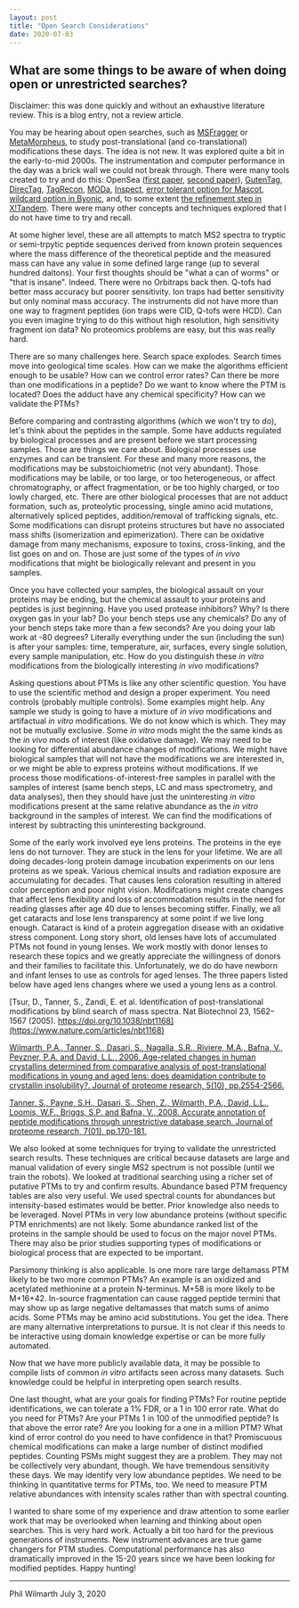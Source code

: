 ```yaml
---
layout: post
title: "Open Search Considerations"
date: 2020-07-03
---
```


## What are some things to be aware of when doing open or unrestricted searches?

Disclaimer: this was done quickly and without an exhaustive literature review. This is a blog entry, not a review article.

You may be hearing about open searches, such as [MSFragger](https://www.nature.com/articles/nmeth.4256) or [MetaMorpheus](https://pubs.acs.org/doi/abs/10.1021/acs.jproteome.7b00873), to study post-translational (and co-translational) modifications these days. The idea is not new. It was explored quite a bit in the early-to-mid 2000s. The instrumentation and computer performance in the day was a brick wall we could not break through. There were many tools created to try and do this: OpenSea ([first paper](https://pubs.acs.org/doi/abs/10.1021/pr049781j), [second paper](https://pubs.acs.org/doi/abs/10.1021/ac035258x)), [GutenTag](https://pubs.acs.org/doi/abs/10.1021/ac0347462), [DirecTag](https://pubs.acs.org/doi/abs/10.1021/pr800154p), [TagRecon](https://pubs.acs.org/doi/abs/10.1021/pr900850m), [MODa](https://www.mcponline.org/content/11/4/M111.010199.short), [Inspect](https://pubs.acs.org/doi/abs/10.1021/ac050102d), [error tolerant option for Mascot](https://onlinelibrary.wiley.com/doi/abs/10.1002/1615-9861(200210)2:10%3C1426::AID-PROT1426%3E3.0.CO;2-5), [wildcard option in Byonic](https://currentprotocols.onlinelibrary.wiley.com/doi/abs/10.1002/0471250953.bi1320s40), and, to some extent [the refinement step in X!Tandem](https://onlinelibrary.wiley.com/doi/abs/10.1002/rcm.1198). There were many other concepts and techniques explored that I do not have time to try and recall.

At some higher level, these are all attempts to match MS2 spectra to tryptic or semi-trpytic peptide sequences derived from known protein sequences where the mass difference of the theoretical peptide and the measured mass can have any value in some defined large range (up to several hundred daltons). Your first thoughts should be "what a can of worms" or "that is insane". Indeed. There were no Orbitraps back then. Q-tofs had better mass accuracy but poorer sensitivity. Ion traps had better sensitivity but only nominal mass accuracy. The instruments did not have more than one way to fragment peptides (ion traps were CID, Q-tofs were HCD). Can you even imagine trying to do this without high resolution, high sensitivity fragment ion data? No proteomics problems are easy, but this was really hard.

There are so many challenges here. Search space explodes. Search times move into geological time scales. How can we make the algorithms efficient enough to be usable? How can we control error rates? Can there be more than one modifications in a peptide? Do we want to know where the PTM is located? Does the adduct have any chemical specificity? How can we validate the PTMs?  

Before comparing and contrasting algorithms (which we won't try to do), let's think about the peptides in the sample. Some have adducts regulated by biological processes and are present before we start processing samples. Those are things we care about. Biological processes use enzymes and can be transient. For these and many more reasons, the modifications may be substoichiometric (not very abundant). Those modifications may be labile, or too large, or too heterogeneous, or affect chromatography, or affect fragmentation, or be too highly charged, or too lowly charged, etc. There are other biological processes that are not adduct formation, such as, proteolytic processing, single amino acid mutations, alternatively spliced peptides, addition/removal of trafficking signals, etc. Some modifications can disrupt proteins structures but have no associated mass shifts (isomerization and epimerization). There can be oxidative damage from many mechanisms, exposure to toxins, cross-linking, and the list goes on and on. Those are just some of the types of _in vivo_ modifications that might be biologically relevant and present in you samples.

Once you have collected your samples, the biological assault on your proteins may be ending, but the chemical assault to your proteins and peptides is just beginning. Have you used protease inhibitors? Why? Is there oxygen gas in your lab? Do your bench steps use any chemicals? Do any of your bench steps take more than a few seconds? Are you doing your lab work at -80 degrees? Literally everything under the sun (including the sun) is after your samples: time, temperature, air, surfaces, every single solution, every sample manipulation, etc. How do you distinguish these _in vitro_ modifications from the biologically interesting _in vivo_ modifications?

Asking questions about PTMs is like any other scientific question. You have to use the scientific method and design a proper experiment. You need controls (probably multiple controls). Some examples might help. Any sample we study is going to have a mixture of _in vivo_ modifications and artifactual _in vitro_ modifications. We do not know which is which. They may not be mutually exclusive. Some _in vitro_ mods might the the same kinds as the _in vivo_ mods of interest (like oxidative damage). We may need to be looking for differential abundance changes of modifications. We might have biological samples that will not have the modifications we are interested in, or we might be able to express proteins without modifications. If we process those modifications-of-interest-free samples in parallel with the samples of interest (same bench steps, LC and mass spectrometry, and data analyses), then they should have just the uninteresting _in vitro_ modifications present at the same relative abundance as the _in vitro_ background in the samples of interest. We can find the modifications of interest by subtracting this uninteresting background.

Some of the early work involved eye lens proteins. The proteins in the eye lens do not turnover. They are stuck in the lens for your lifetime. We are all doing decades-long protein damage incubation experiments on our lens proteins as we speak. Various chemical insults and radiation exposure are accumulating for decades. That causes lens coloration resulting in altered color perception and poor night vision. Modifcations might create changes that affect lens flexibility and loss of accommodation results in the need for reading glasses after age 40 due to lenses becoming stiffer. Finally, we all get cataracts and lose lens transparency at some point if we live long enough. Cataract is kind of a protein aggregation disease with an oxidative stress component. Long story short, old lenses have lots of accumulated PTMs not found in young lenses. We work mostly with donor lenses to research these topics and we greatly appreciate the willingness of donors and their families to facilitate this. Unfortunately, we do do have newborn and infant lenses to use as controls for aged lenses. The three papers listed below have aged lens changes where we used a young lens as a control.     

[Tsur, D., Tanner, S., Zandi, E. et al. Identification of post-translational modifications by blind search of mass spectra. Nat Biotechnol 23, 1562–1567 (2005). https://doi.org/10.1038/nbt1168](https://www.nature.com/articles/nbt1168)

[Wilmarth, P.A., Tanner, S., Dasari, S., Nagalla, S.R., Riviere, M.A., Bafna, V., Pevzner, P.A. and David, L.L., 2006. Age-related changes in human crystallins determined from comparative analysis of post-translational modifications in young and aged lens: does deamidation contribute to crystallin insolubility?. Journal of proteome research, 5(10), pp.2554-2566.](https://pubs.acs.org/doi/10.1021/pr050473a)[](https://pubs.acs.org/doi/10.1021/pr050473a)[](https://pubs.acs.org/doi/10.1021/pr050473a)

[Tanner, S., Payne, S.H., Dasari, S., Shen, Z., Wilmarth, P.A., David, L.L., Loomis, W.F., Briggs, S.P. and Bafna, V., 2008. Accurate annotation of peptide modifications through unrestrictive database search. Journal of proteome research, 7(01), pp.170-181.](https://pubs.acs.org/doi/10.1021/pr070444v)

We also looked at some techniques for trying to validate the unrestricted search results. These techniques are critical because datasets are large and manual validation of every single MS2 spectrum is not possible (until we train the robots). We looked at traditional searching using a richer set of putative PTMs to try and confirm results. Abundance based PTM frequency tables are also very useful. We used spectral counts for abundances but intensity-based estimates would be better. Prior knowledge also needs to be leveraged. Novel PTMs in very low abundance proteins (without specific PTM enrichments) are not likely. Some abundance ranked list of the proteins in the sample should be used to focus on the major novel PTMs. There may also be prior studies supporting types of modifications or biological process that are expected to be important.

Parsimony thinking is also applicable. Is one more rare large deltamass PTM likely to be two more common PTMs? An example is an oxidized and acetylated methionine at a protein N-terminus. M+58 is more likely to be M+16+42. In-source fragmentation can cause ragged peptide termini that may show up as large negative deltamasses that match sums of animo acids. Some PTMs may be amino acid substitutions. You get the idea. There are many alternative interpretations to pursue. It is not clear if this needs to be interactive using domain knowledge expertise or can be more fully automated.

Now that we have more publicly available data, it may be possible to compile lists of common _in vitro_ artifacts seen across many datasets. Such knowledge could be helpful in interpreting open search results.

One last thought, what are your goals for finding PTMs? For routine peptide identifications, we can tolerate a 1% FDR, or a 1 in 100 error rate. What do you need for PTMs? Are your PTMs 1 in 100 of the unmodified peptide? Is that above the error rate? Are you looking for a one in a million PTM? What kind of error control do you need to have confidence in that? Promiscuous chemical modifications can make a large number of distinct modified peptides. Counting PSMs might suggest they are a problem. They may not be collectively very abundant, though. We have tremendous sensitivity these days. We may identify very low abundance peptides. We need to be thinking in quantitative terms for PTMs, too. We need to measure PTM relative abundances with intensity scales rather than with spectral counting.

I wanted to share some of my experience and draw attention to some earlier work that may be overlooked when learning and thinking about open searches. This is very hard work. Actually a bit too hard for the previous generations of instruments. New instrument advances are true game changers for PTM studies. Computational performance has also dramatically improved in the 15-20 years since we have been looking for modified peptides. Happy hunting!

---

Phil Wilmarth
July 3, 2020
